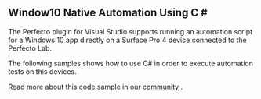 ## Window10 Native Automation Using C # #

The Perfecto plugin for Visual Studio supports running an automation script for a Windows 10 app directly on a Surface Pro 4 device connected to the Perfecto Lab.

The following samples shows how to use C# in order to execute automation tests on this devices.

Read more about this code sample in our [community](https://community.perfectomobile.com/posts/1201497-automating-the-windows-10-calculator?video_markers=surface) . 
